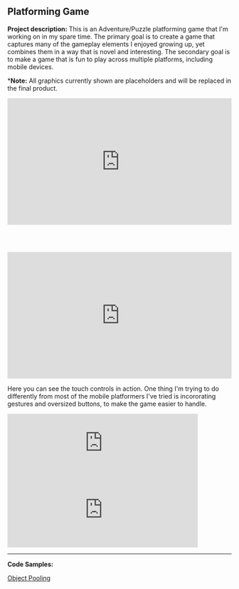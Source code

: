 ## Platforming Game

**Project description:** This is an Adventure/Puzzle platforming game that I'm working on in my spare time.  The primary goal is to create a game that captures many of the gameplay elements I enjoyed growing up, yet combines them in a way that is novel and interesting.  The secondary goal is to make a game that is fun to play across multiple platforms, including mobile devices.

\***Note:** All graphics currently shown are placeholders and will be replaced in the final product.

<div style="position:relative;padding-bottom:56.25%;">
  <iframe style="width:100%;height:100%;position:absolute;left:0px;top:0px;"
          frameborder="0"
          width="100%"
          height="100%" 
          allowfullscreen
          allow="accelerometer; autoplay; clipboard-write; encrypted-media; gyroscope; picture-in-picture"
          src="https://www.youtube.com/embed/NU0tc5cHtno">
  </iframe>
</div>

<br></br>

<div style="position:relative;padding-bottom:56.25%;">
  <iframe style="width:100%;height:100%;position:absolute;left:0px;top:0px;"
          frameborder="0"
          width="100%"
          height="100%" 
          allowfullscreen
          allow="accelerometer; autoplay; clipboard-write; encrypted-media; gyroscope; picture-in-picture"
          src="https://www.youtube.com/embed/Ur-cxzar9uk">
  </iframe>
</div>


Here you can see the touch controls in action.  One thing I'm trying to do differently from most of the mobile platformers I've tried is incororating gestures and oversized buttons, to make the game easier to handle.


<iframe width="85%" src="https://www.youtube.com/embed/NU0tc5cHtno" frameborder="0" allow="accelerometer; autoplay; clipboard-write; encrypted-media; gyroscope; picture-in-picture" allowfullscreen></iframe>

<iframe width="85%" src="https://www.youtube.com/embed/Ur-cxzar9uk" frameborder="0" allow="accelerometer; autoplay; clipboard-write; encrypted-media; gyroscope; picture-in-picture" allowfullscreen></iframe>

---

**Code Samples:**

[Object Pooling](codeSamples/objectPool)

